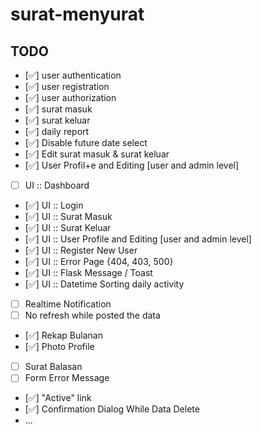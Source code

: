 # surat-menyurat

## TODO

- [✅] user authentication
- [✅] user registration
- [✅] user authorization
- [✅] surat masuk
- [✅] surat keluar
- [✅] daily report
- [✅] Disable future date select
- [✅] Edit surat masuk & surat keluar
- [✅] User Profil+e and Editing [user and admin level]
- [ ] UI :: Dashboard
- [✅] UI :: Login
- [✅] UI :: Surat Masuk
- [✅] UI :: Surat Keluar
- [✅] UI :: User Profile and Editing [user and admin level]
- [✅] UI :: Register New User
- [✅] UI :: Error Page {404, 403, 500}
- [✅] UI :: Flask Message / Toast
- [✅] UI :: Datetime Sorting daily activity
- [ ] Realtime Notification
- [ ] No refresh while posted the data
- [✅] Rekap Bulanan
- [✅] Photo Profile
- [ ] Surat Balasan
- [ ] Form Error Message
- [✅] "Active" link
- [✅] Confirmation Dialog While Data Delete
- ...
